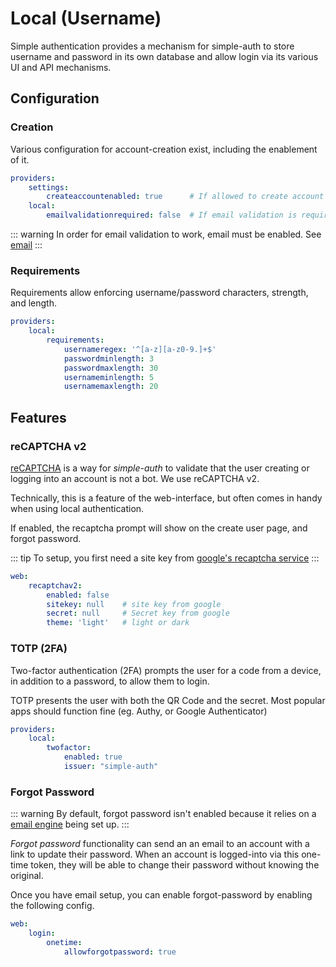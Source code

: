 # Local (Username)

Simple authentication provides a mechanism for simple-auth to store username and password in its own database and allow login via its various UI and API mechanisms.

## Configuration

### Creation

Various configuration for account-creation exist, including the enablement of it.

```yaml
providers:
    settings:
        createaccountenabled: true      # If allowed to create account
    local:
        emailvalidationrequired: false  # If email validation is required before login
```

::: warning
In order for email validation to work, email must be enabled. See [email](/email)
:::

### Requirements

Requirements allow enforcing username/password characters, strength, and length.

```yaml
providers:
    local:
        requirements:
            usernameregex: '^[a-z][a-z0-9.]+$'
            passwordminlength: 3
            passwordmaxlength: 30
            usernameminlength: 5
            usernamemaxlength: 20
```

## Features

### reCAPTCHA v2

[reCAPTCHA](https://www.google.com/recaptcha/about/) is a way for *simple-auth* to validate that the user creating or logging into an account is not a bot.  We use reCAPTCHA v2.

Technically, this is a feature of the web-interface, but often comes in handy when using
local authentication.

If enabled, the recaptcha prompt will show on the create user page, and forgot password.

::: tip
To setup, you first need a site key from [google's recaptcha service](https://developers.google.com/recaptcha/intro)
:::

```yaml
web:
    recaptchav2:
        enabled: false
        sitekey: null    # site key from google
        secret: null     # Secret key from google
        theme: 'light'   # light or dark
```

### TOTP (2FA)

Two-factor authentication (2FA) prompts the user for a code from a device, in addition to a password, to allow them to login.

TOTP presents the user with both the QR Code and the secret. Most popular apps should function fine (eg. Authy, or Google Authenticator)

```yaml
providers:
    local:
        twofactor:
            enabled: true
            issuer: "simple-auth"
```

### Forgot Password

::: warning
By default, forgot password isn't enabled because it relies on a [email engine](/email) being set up.
:::

*Forgot password* functionality can send an an email to an account with a link to
update their password.  When an account is logged-into via this one-time token,
they will be able to change their password without knowing the original.

Once you have email setup, you can enable forgot-password by enabling the following config.

```yaml
web:
    login:
        onetime:
            allowforgotpassword: true
```
